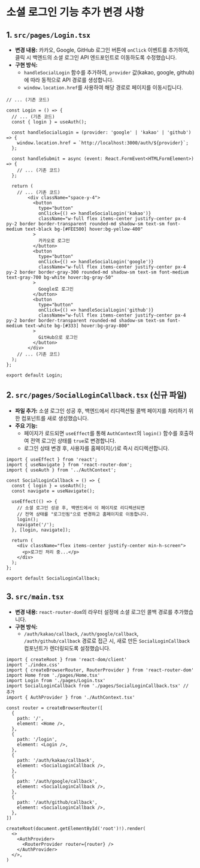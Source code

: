 # 소셜 로그인 기능 추가 변경 사항

## 1. `src/pages/Login.tsx`

- **변경 내용:** 카카오, Google, GitHub 로그인 버튼에 `onClick` 이벤트를 추가하여, 클릭 시 백엔드의 소셜 로그인 API 엔드포인트로 이동하도록 수정했습니다.
- **구현 방식:**
  - `handleSocialLogin` 함수를 추가하여, `provider` 값(kakao, google, github)에 따라 동적으로 API 경로를 생성합니다.
  - `window.location.href`를 사용하여 해당 경로로 페이지를 이동시킵니다.

```tsx
// ... (기존 코드)

const Login = () => {
  // ... (기존 코드)
  const { login } = useAuth();

  const handleSocialLogin = (provider: 'google' | 'kakao' | 'github') => {
    window.location.href = `http://localhost:3000/auth/${provider}`;
  };

  const handleSubmit = async (event: React.FormEvent<HTMLFormElement>) => {
    // ... (기존 코드)
  };

  return (
    // ... (기존 코드)
        <div className="space-y-4">
          <button
            type="button"
            onClick={() => handleSocialLogin('kakao')}
            className="w-full flex items-center justify-center px-4 py-2 border border-transparent rounded-md shadow-sm text-sm font-medium text-black bg-[#FEE500] hover:bg-yellow-400"
          >
            카카오로 로그인
          </button>
          <button
            type="button"
            onClick={() => handleSocialLogin('google')}
            className="w-full flex items-center justify-center px-4 py-2 border border-gray-300 rounded-md shadow-sm text-sm font-medium text-gray-700 bg-white hover:bg-gray-50"
          >
            Google로 로그인
          </button>
          <button
            type="button"
            onClick={() => handleSocialLogin('github')}
            className="w-full flex items-center justify-center px-4 py-2 border border-transparent rounded-md shadow-sm text-sm font-medium text-white bg-[#333] hover:bg-gray-800"
          >
            GitHub으로 로그인
          </button>
        </div>
    // ... (기존 코드)
  );
};

export default Login;
```

## 2. `src/pages/SocialLoginCallback.tsx` (신규 파일)

- **파일 추가:** 소셜 로그인 성공 후, 백엔드에서 리디렉션될 콜백 페이지를 처리하기 위한 컴포넌트를 새로 생성했습니다.
- **주요 기능:**
  - 페이지가 로드되면 `useEffect`를 통해 `AuthContext`의 `login()` 함수를 호출하여 전역 로그인 상태를 `true`로 변경합니다.
  - 로그인 상태 변경 후, 사용자를 홈페이지(`/`)로 즉시 리디렉션합니다.

```tsx
import { useEffect } from 'react';
import { useNavigate } from 'react-router-dom';
import { useAuth } from '../AuthContext';

const SocialLoginCallback = () => {
  const { login } = useAuth();
  const navigate = useNavigate();

  useEffect(() => {
    // 소셜 로그인 성공 후, 백엔드에서 이 페이지로 리디렉션되면
    // 전역 상태를 "로그인됨"으로 변경하고 홈페이지로 이동합니다.
    login();
    navigate('/');
  }, [login, navigate]);

  return (
    <div className="flex items-center justify-center min-h-screen">
      <p>로그인 처리 중...</p>
    </div>
  );
};

export default SocialLoginCallback;
```

## 3. `src/main.tsx`

- **변경 내용:** `react-router-dom`의 라우터 설정에 소셜 로그인 콜백 경로를 추가했습니다.
- **구현 방식:**
  - `/auth/kakao/callback`, `/auth/google/callback`, `/auth/github/callback` 경로로 접근 시, 새로 만든 `SocialLoginCallback` 컴포넌트가 렌더링되도록 설정했습니다.

```tsx
import { createRoot } from 'react-dom/client'
import './index.css'
import { createBrowserRouter, RouterProvider } from 'react-router-dom'
import Home from './pages/Home.tsx'
import Login from './pages/Login.tsx'
import SocialLoginCallback from './pages/SocialLoginCallback.tsx' // 추가
import { AuthProvider } from './AuthContext.tsx'

const router = createBrowserRouter([
  {
    path: '/',
    element: <Home />,
  },
  {
    path: '/login',
    element: <Login />,
  },
  {
    path: '/auth/kakao/callback',
    element: <SocialLoginCallback />,
  },
  {
    path: '/auth/google/callback',
    element: <SocialLoginCallback />,
  },
  {
    path: '/auth/github/callback',
    element: <SocialLoginCallback />,
  },
])

createRoot(document.getElementById('root')!).render(
  <>
    <AuthProvider>
      <RouterProvider router={router} />
    </AuthProvider>
  </>,
)
```
